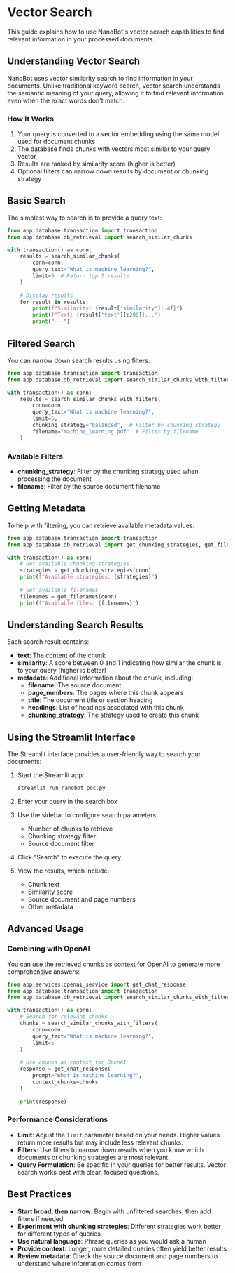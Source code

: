 # Vector Search

This guide explains how to use NanoBot's vector search capabilities to find relevant information in your processed documents.

## Understanding Vector Search

NanoBot uses vector similarity search to find information in your documents. Unlike traditional keyword search, vector search understands the semantic meaning of your query, allowing it to find relevant information even when the exact words don't match.

### How It Works

1. Your query is converted to a vector embedding using the same model used for document chunks
2. The database finds chunks with vectors most similar to your query vector
3. Results are ranked by similarity score (higher is better)
4. Optional filters can narrow down results by document or chunking strategy

## Basic Search

The simplest way to search is to provide a query text:

```python
from app.database.transaction import transaction
from app.database.db_retrieval import search_similar_chunks

with transaction() as conn:
    results = search_similar_chunks(
        conn=conn,
        query_text="What is machine learning?",
        limit=5  # Return top 5 results
    )
    
    # Display results
    for result in results:
        print(f"Similarity: {result['similarity']:.4f}")
        print(f"Text: {result['text'][:200]}...")
        print("---")
```

## Filtered Search

You can narrow down search results using filters:

```python
from app.database.transaction import transaction
from app.database.db_retrieval import search_similar_chunks_with_filters

with transaction() as conn:
    results = search_similar_chunks_with_filters(
        conn=conn,
        query_text="What is machine learning?",
        limit=5,
        chunking_strategy="balanced",  # Filter by chunking strategy
        filename="machine_learning.pdf"  # Filter by filename
    )
```

### Available Filters

- **chunking_strategy**: Filter by the chunking strategy used when processing the document
- **filename**: Filter by the source document filename

## Getting Metadata

To help with filtering, you can retrieve available metadata values:

```python
from app.database.transaction import transaction
from app.database.db_retrieval import get_chunking_strategies, get_filenames

with transaction() as conn:
    # Get available chunking strategies
    strategies = get_chunking_strategies(conn)
    print(f"Available strategies: {strategies}")
    
    # Get available filenames
    filenames = get_filenames(conn)
    print(f"Available files: {filenames}")
```

## Understanding Search Results

Each search result contains:

- **text**: The content of the chunk
- **similarity**: A score between 0 and 1 indicating how similar the chunk is to your query (higher is better)
- **metadata**: Additional information about the chunk, including:
  - **filename**: The source document
  - **page_numbers**: The pages where this chunk appears
  - **title**: The document title or section heading
  - **headings**: List of headings associated with this chunk
  - **chunking_strategy**: The strategy used to create this chunk

## Using the Streamlit Interface

The Streamlit interface provides a user-friendly way to search your documents:

1. Start the Streamlit app:
   ```bash
   streamlit run nanobot_poc.py
   ```

2. Enter your query in the search box
3. Use the sidebar to configure search parameters:
   - Number of chunks to retrieve
   - Chunking strategy filter
   - Source document filter
4. Click "Search" to execute the query
5. View the results, which include:
   - Chunk text
   - Similarity score
   - Source document and page numbers
   - Other metadata

## Advanced Usage

### Combining with OpenAI

You can use the retrieved chunks as context for OpenAI to generate more comprehensive answers:

```python
from app.services.openai_service import get_chat_response
from app.database.transaction import transaction
from app.database.db_retrieval import search_similar_chunks_with_filters

with transaction() as conn:
    # Search for relevant chunks
    chunks = search_similar_chunks_with_filters(
        conn=conn,
        query_text="What is machine learning?",
        limit=5
    )
    
    # Use chunks as context for OpenAI
    response = get_chat_response(
        prompt="What is machine learning?",
        context_chunks=chunks
    )
    
    print(response)
```

### Performance Considerations

- **Limit**: Adjust the `limit` parameter based on your needs. Higher values return more results but may include less relevant chunks.
- **Filters**: Use filters to narrow down results when you know which documents or chunking strategies are most relevant.
- **Query Formulation**: Be specific in your queries for better results. Vector search works best with clear, focused questions.

## Best Practices

- **Start broad, then narrow**: Begin with unfiltered searches, then add filters if needed
- **Experiment with chunking strategies**: Different strategies work better for different types of queries
- **Use natural language**: Phrase queries as you would ask a human
- **Provide context**: Longer, more detailed queries often yield better results
- **Review metadata**: Check the source document and page numbers to understand where information comes from
